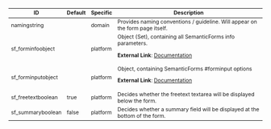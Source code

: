 <table class="schema-table" style="font-size: 0.75em; word-wrap: break-word;">
   <thead>
       <tr>
           <th>ID</th>
           <th>Default</th>
           <th>Specific</th>
           <th>Description</th>
       </tr>
   </thead>
   <tbody>
       <tr>
           <td class="schema-propertyName">naming<span class="schema-type schema-type-string">string</span></td>
           <td class="schema-defaultValue"></td>
           <td class="schema-specific">domain</td>
           <td class="schema-description">Provides naming conventions / guideline. Will appear on the form page itself.</td>
       </tr>
       <tr>
           <td class="schema-propertyName">sf_forminfo<span class="schema-type schema-type-object">object</span></td>
           <td class="schema-defaultValue"></td>
           <td class="schema-specific">platform</td>
           <td class="schema-description">Object (Set), containing all SemanticForms info parameters.<p class="schema-link"><strong>External Link</strong>: <a href="https://www.mediawiki.org/wiki/Extension:Semantic_Forms/Defining_forms#.27info.27_tag target="_blank">Documentation</a></p></td>
       </tr>
       <tr>
           <td class="schema-propertyName">sf_forminput<span class="schema-type schema-type-object">object</span></td>
           <td class="schema-defaultValue"></td>
           <td class="schema-specific">platform</td>
           <td class="schema-description">Object, containing SemanticForms #forminput options<p class="schema-link"><strong>External Link</strong>: <a href="https://www.mediawiki.org/wiki/Extension:Semantic_Forms/Defining_forms#The_.23forminput_function target="_blank">Documentation</a></p></td>
       </tr>
       <tr>
           <td class="schema-propertyName">sf_freetext<span class="schema-type schema-type-boolean">boolean</span></td>
           <td class="schema-defaultValue">true</td>
           <td class="schema-specific">platform</td>
           <td class="schema-description">Decides whether the freetext textarea will be displayed below the form.</td>
       </tr>
       <tr>
           <td class="schema-propertyName">sf_summary<span class="schema-type schema-type-boolean">boolean</span></td>
           <td class="schema-defaultValue">false</td>
           <td class="schema-specific">platform</td>
           <td class="schema-description">Decides whether a summary field will be displayed at the bottom of the form.</td>
       </tr>
   </tbody>
</table>
